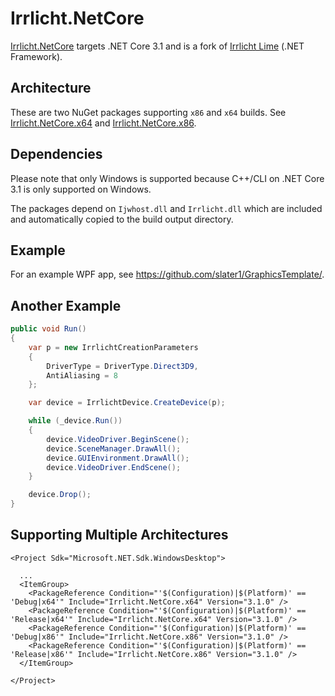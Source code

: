 # Irrlicht.NetCore

[Irrlicht.NetCore](https://github.com/slater1/Irrlicht.NetCore) targets .NET Core 3.1 and is a fork of [Irrlicht Lime](https://github.com/greenya/irrlichtlime) (.NET Framework).

## Architecture

These are two NuGet packages supporting `x86` and `x64` builds. See [Irrlicht.NetCore.x64](https://www.nuget.org/packages/Irrlicht.NetCore.x64) and [Irrlicht.NetCore.x86](https://www.nuget.org/packages/Irrlicht.NetCore.x86).

## Dependencies

Please note that only Windows is supported because C++/CLI on .NET Core 3.1 is only supported on Windows.

The packages depend on `Ijwhost.dll` and `Irrlicht.dll` which are included and automatically copied to the build output directory.

## Example 

For an example WPF app, see https://github.com/slater1/GraphicsTemplate/.

## Another Example

``` cs
public void Run()
{
    var p = new IrrlichtCreationParameters
    {
        DriverType = DriverType.Direct3D9,
        AntiAliasing = 8
    };

    var device = IrrlichtDevice.CreateDevice(p);

    while (_device.Run())
    {
        device.VideoDriver.BeginScene();
        device.SceneManager.DrawAll();
        device.GUIEnvironment.DrawAll();
        device.VideoDriver.EndScene();
    }

    device.Drop();
}

```

## Supporting Multiple Architectures

``` csproj
<Project Sdk="Microsoft.NET.Sdk.WindowsDesktop">

  ...
  <ItemGroup>
    <PackageReference Condition="'$(Configuration)|$(Platform)' == 'Debug|x64'" Include="Irrlicht.NetCore.x64" Version="3.1.0" />
    <PackageReference Condition="'$(Configuration)|$(Platform)' == 'Release|x64'" Include="Irrlicht.NetCore.x64" Version="3.1.0" />
    <PackageReference Condition="'$(Configuration)|$(Platform)' == 'Debug|x86'" Include="Irrlicht.NetCore.x86" Version="3.1.0" />
    <PackageReference Condition="'$(Configuration)|$(Platform)' == 'Release|x86'" Include="Irrlicht.NetCore.x86" Version="3.1.0" />
  </ItemGroup>

</Project>
```
